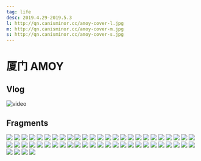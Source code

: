 ```yaml
---
tag: life
desc: 2019.4.29-2019.5.3
l: http://qn.canisminor.cc/amoy-cover-l.jpg
m: http://qn.canisminor.cc/amoy-cover-m.jpg
s: http://qn.canisminor.cc/amoy-cover-s.jpg
---
```


# 厦门 AMOY

## Vlog

![video](http://qn-video.canisminor.cc/Amoy_1080p)

## Fragments

![](http://qn.canisminor.cc/amoy_photo_1.jpg)
![](http://qn.canisminor.cc/amoy_photo_2.jpg)
![](http://qn.canisminor.cc/amoy_photo_3.jpg)
![](http://qn.canisminor.cc/amoy_photo_4.jpg)
![](http://qn.canisminor.cc/amoy_photo_5.jpg)
![](http://qn.canisminor.cc/amoy_photo_6.jpg)
![](http://qn.canisminor.cc/amoy_photo_7.jpg)
![](http://qn.canisminor.cc/amoy_photo_8.jpg)
![](http://qn.canisminor.cc/amoy_photo_9.jpg)
![](http://qn.canisminor.cc/amoy_photo_10.jpg)
![](http://qn.canisminor.cc/amoy_photo_11.jpg)
![](http://qn.canisminor.cc/amoy_photo_12.jpg)
![](http://qn.canisminor.cc/amoy_photo_13.jpg)
![](http://qn.canisminor.cc/amoy_photo_14.jpg)
![](http://qn.canisminor.cc/amoy_photo_15.jpg)
![](http://qn.canisminor.cc/amoy_photo_16.jpg)
![](http://qn.canisminor.cc/amoy_photo_17.jpg)
![](http://qn.canisminor.cc/amoy_photo_18.jpg)
![](http://qn.canisminor.cc/amoy_photo_19.jpg)
![](http://qn.canisminor.cc/amoy_photo_20.jpg)
![](http://qn.canisminor.cc/amoy_photo_21.jpg)
![](http://qn.canisminor.cc/amoy_photo_22.jpg)
![](http://qn.canisminor.cc/amoy_photo_23.jpg)
![](http://qn.canisminor.cc/amoy_photo_24.jpg)
![](http://qn.canisminor.cc/amoy_photo_25.jpg)
![](http://qn.canisminor.cc/amoy_photo_26.jpg)
![](http://qn.canisminor.cc/amoy_photo_27.jpg)
![](http://qn.canisminor.cc/amoy_photo_28.jpg)
![](http://qn.canisminor.cc/amoy_photo_29.jpg)
![](http://qn.canisminor.cc/amoy_photo_30.jpg)
![](http://qn.canisminor.cc/amoy_photo_31.jpg)
![](http://qn.canisminor.cc/amoy_photo_32.jpg)
![](http://qn.canisminor.cc/amoy_photo_33.jpg)
![](http://qn.canisminor.cc/amoy_photo_34.jpg)
![](http://qn.canisminor.cc/amoy_photo_35.jpg)
![](http://qn.canisminor.cc/amoy_photo_36.jpg)
![](http://qn.canisminor.cc/amoy_photo_37.jpg)
![](http://qn.canisminor.cc/amoy_photo_38.jpg)
![](http://qn.canisminor.cc/amoy_photo_39.jpg)
![](http://qn.canisminor.cc/amoy_photo_40.jpg)
![](http://qn.canisminor.cc/amoy_photo_41.jpg)
![](http://qn.canisminor.cc/amoy_photo_42.jpg)
![](http://qn.canisminor.cc/amoy_photo_43.jpg)
![](http://qn.canisminor.cc/amoy_photo_44.jpg)
![](http://qn.canisminor.cc/amoy_photo_45.jpg)
![](http://qn.canisminor.cc/amoy_photo_46.jpg)
![](http://qn.canisminor.cc/amoy_photo_47.jpg)
![](http://qn.canisminor.cc/amoy_photo_48.jpg)
![](http://qn.canisminor.cc/amoy_photo_49.jpg)
![](http://qn.canisminor.cc/amoy_photo_50.jpg)
![](http://qn.canisminor.cc/amoy_photo_51.jpg)
![](http://qn.canisminor.cc/amoy_photo_52.jpg)
![](http://qn.canisminor.cc/amoy_photo_53.jpg)
![](http://qn.canisminor.cc/amoy_photo_54.jpg)
